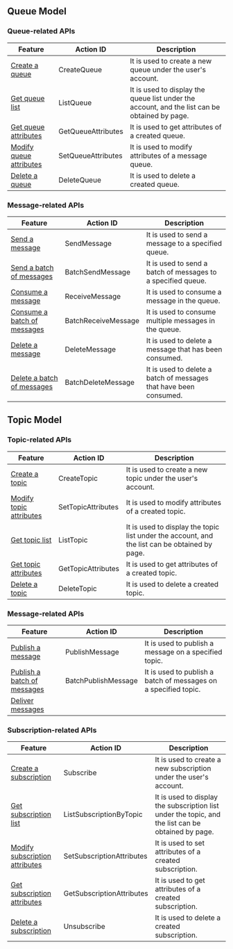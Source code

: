 
## Queue Model

### Queue-related APIs
| Feature | Action ID | Description
|---------|---------|---------|
| [Create a queue](/doc/api/431/5832) | CreateQueue | It is used to create a new queue under the user's account. |
| [Get queue list](/doc/api/431/5833) | ListQueue | It is used to display the queue list under the account, and the list can be obtained by page. |
| [Get queue attributes](/doc/api/431/5834) | GetQueueAttributes | It is used to get attributes of a created queue. |
| [Modify queue attributes](/doc/api/431/5835) | SetQueueAttributes | It is used to modify attributes of a message queue. |
| [Delete a queue](/doc/api/431/5836) | DeleteQueue | It is used to delete a created queue. |


### Message-related APIs
| Feature | Action ID | Description |
|---------|---------|---------|
| [Send a message](/doc/api/431/5837) | SendMessage | It is used to send a message to a specified queue. |
| [Send a batch of messages](/doc/api/431/5838) | BatchSendMessage | It is used to send a batch of messages to a specified queue. |
| [Consume a message](/doc/api/431/5839) | ReceiveMessage | It is used to consume a message in the queue. |
| [Consume a batch of messages](/doc/api/431/5924) | BatchReceiveMessage | It is used to consume multiple messages in the queue. |
| [Delete a message](/doc/api/431/5840) | DeleteMessage | It is used to delete a message that has been consumed. |
| [Delete a batch of messages](/doc/api/431/5841) | BatchDeleteMessage | It is used to delete a batch of messages that have been consumed. |


## Topic Model

### Topic-related APIs
| Feature | Action ID | Description |
|---------|---------|---------|
| [Create a topic](/doc/api/406/7405) | CreateTopic | It is used to create a new topic under the user's account. |
| [Modify topic attributes](/doc/api/406/7406) | SetTopicAttributes | It is used to modify attributes of a created topic. |
| [Get topic list](/doc/api/406/7407) | ListTopic | It is used to display the topic list under the account, and the list can be obtained by page. |
| [Get topic attributes](/doc/api/406/7408) | GetTopicAttributes | It is used to get attributes of a created topic. |
| [Delete a topic](/doc/api/406/7409) | DeleteTopic | It is used to delete a created topic. |


### Message-related APIs
| Feature | Action ID | Description |
|---------|---------|---------|
| [Publish a message](/doc/api/406/7411) | PublishMessage | It is used to publish a message on a specified topic. |
| [Publish a batch of messages](/doc/api/406/7412) | BatchPublishMessage | It is used to publish a batch of messages on a specified topic. |
| [Deliver messages](/doc/api/406/7420) |||


### Subscription-related APIs
| Feature | Action ID | Description |
|---------|---------|---------|
| [Create a subscription](/doc/api/406/7414) | Subscribe | It is used to create a new subscription under the user's account. |
| [Get subscription list](/doc/api/406/7415) | ListSubscriptionByTopic | It is used to display the subscription list under the topic, and the list can be obtained by page. |
| [Modify subscription attributes](/doc/api/406/7416) | SetSubscriptionAttributes | It is used to set attributes of a created subscription. |
| [Get subscription attributes](/doc/api/406/7418) | GetSubscriptionAttributes | It is used to get attributes of a created subscription. |
| [Delete a subscription](/doc/api/406/7417) | Unsubscribe | It is used to delete a created subscription. |


